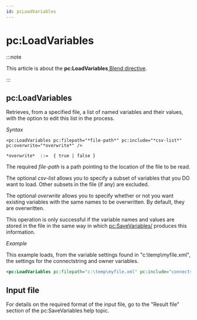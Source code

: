```yaml
---
id: pcLoadVariables
---
```


# pc:LoadVariables




:::note

This article is about the **pc:LoadVariables**[ Blend directive](/docs/Repositories/Blend_directives).

:::

## **pc:LoadVariables**

Retrieves, from a specified file, a list of named variables and their values, with the option to edit this list in the process.

*Syntax*
 

```
<pc:LoadVariables pc:filepath="*file-path*" pc:include="*csv-list*" pc:overwrite="*overwrite*" />

*overwrite*  ::=  { true | false }
```

The required *file-path* is a path pointing to the location of the file to be read.

The optional *csv-list* allows you to specify a subset of variables that you DO want to load. Other subsets in the file (if any) are excluded.

The optional *overwrite* allows you to specify whether or not you want existing variables with the same names to be overwritten. By default, they are overwritten.

This operation is only successful if the variable names and values are stored in the file in the same way in which <pc:SaveVariables/> produces this information.

*Example*

This example loads, from the variable settings found in "c:\\temp\\myfile.xml", the settings for the connectstring and owner variables.

```xml
<pc:LoadVariables pc:filepath="c:\temp\myfile.xml" pc:include="connectstring, owner">
```

## Input file

For details on the required format of the input file, go to the "Result file" section of the pc:SaveVariables help topic.